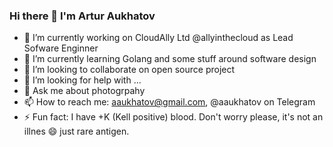 ### Hi there 👋 I'm Artur Aukhatov

<!--
**aukhatov/aukhatov** is a ✨ _special_ ✨ repository because its `README.md` (this file) appears on your GitHub profile.

Here are some ideas to get you started:

- 🔭 I’m currently working on ...
- 🌱 I’m currently learning ...
- 👯 I’m looking to collaborate on ...
- 🤔 I’m looking for help with ...
- 💬 Ask me about ...
- 📫 How to reach me: ...
- 😄 Pronouns: ...
- ⚡ Fun fact: ...
-->

- 🔭 I’m currently working on CloudAlly Ltd @allyinthecloud as Lead Sofware Enginner
- 🌱 I’m currently learning Golang and some stuff around software design
- 👯 I’m looking to collaborate on open source project
- 🤔 I’m looking for help with ...
- 💬 Ask me about photogrpahy
- 📫 How to reach me: aaukhatov@gmail.com, @aaukhatov on Telegram
- ⚡ Fun fact: I have +K (Kell positive) blood. Don't worry please, it's not an illnes 😄 just rare antigen.
